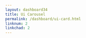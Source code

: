 ```yaml
---
layout: dashboard34
title: Ui Carousel
permalink: /dashboard/ui-card.html
linknum: 2
linkchad: 2
---
```

